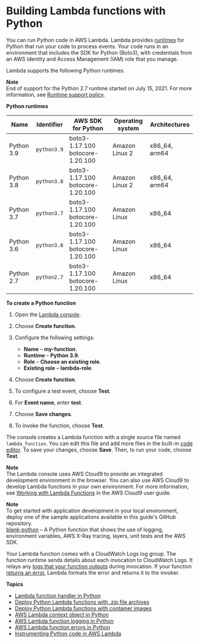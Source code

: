 # Building Lambda functions with Python<a name="lambda-python"></a>

You can run Python code in AWS Lambda\. Lambda provides [runtimes](lambda-runtimes.md) for Python that run your code to process events\. Your code runs in an environment that includes the SDK for Python \(Boto3\), with credentials from an AWS Identity and Access Management \(IAM\) role that you manage\.

Lambda supports the following Python runtimes\.

**Note**  
End of support for the Python 2\.7 runtime started on July 15, 2021\. For more information, see [Runtime support policy](runtime-support-policy.md)\.


**Python runtimes**  

| Name | Identifier | AWS SDK for Python | Operating system | Architectures | 
| --- | --- | --- | --- | --- | 
|  Python 3\.9  |  `python3.9`  |  boto3\-1\.17\.100 botocore\-1\.20\.100  |  Amazon Linux 2  |  x86\_64, arm64  | 
|  Python 3\.8  |  `python3.8`  |  boto3\-1\.17\.100 botocore\-1\.20\.100  |  Amazon Linux 2  |  x86\_64, arm64  | 
|  Python 3\.7  |  `python3.7`  |  boto3\-1\.17\.100 botocore\-1\.20\.100  |  Amazon Linux  |  x86\_64  | 
|  Python 3\.6  |  `python3.6`  |  boto3\-1\.17\.100 botocore\-1\.20\.100  |  Amazon Linux  |  x86\_64  | 
|  Python 2\.7  |  `python2.7`  |  boto3\-1\.17\.100 botocore\-1\.20\.100  |  Amazon Linux  |  x86\_64  | 

**To create a Python function**

1. Open the [Lambda console](https://console.aws.amazon.com/lambda)\.

1. Choose **Create function**\.

1. Configure the following settings:
   + **Name** – **my\-function**\.
   + **Runtime** – **Python 3\.9**\.
   + **Role** – **Choose an existing role**\.
   + **Existing role** – **lambda\-role**\.

1. Choose **Create function**\.

1. To configure a test event, choose **Test**\.

1. For **Event name**, enter **test**\.

1. Choose **Save changes**\.

1. To invoke the function, choose **Test**\.

The console creates a Lambda function with a single source file named `lambda_function`\. You can edit this file and add more files in the built\-in [code editor](foundation-console.md#code-editor)\. To save your changes, choose **Save**\. Then, to run your code, choose **Test**\.

**Note**  
The Lambda console uses AWS Cloud9 to provide an integrated development environment in the browser\. You can also use AWS Cloud9 to develop Lambda functions in your own environment\. For more information, see [Working with Lambda Functions](https://docs.aws.amazon.com/cloud9/latest/user-guide/lambda-functions.html) in the AWS Cloud9 user guide\.

**Note**  
To get started with application development in your local environment, deploy one of the sample applications available in this guide's GitHub repository\.  
[blank\-python](https://github.com/awsdocs/aws-lambda-developer-guide/tree/main/sample-apps/blank-python) – A Python function that shows the use of logging, environment variables, AWS X\-Ray tracing, layers, unit tests and the AWS SDK\.

Your Lambda function comes with a CloudWatch Logs log group\. The function runtime sends details about each invocation to CloudWatch Logs\. It relays any [logs that your function outputs](python-logging.md) during invocation\. If your function [returns an error](python-exceptions.md), Lambda formats the error and returns it to the invoker\.

**Topics**
+ [Lambda function handler in Python](python-handler.md)
+ [Deploy Python Lambda functions with \.zip file archives](python-package.md)
+ [Deploy Python Lambda functions with container images](python-image.md)
+ [AWS Lambda context object in Python](python-context.md)
+ [AWS Lambda function logging in Python](python-logging.md)
+ [AWS Lambda function errors in Python](python-exceptions.md)
+ [Instrumenting Python code in AWS Lambda](python-tracing.md)
